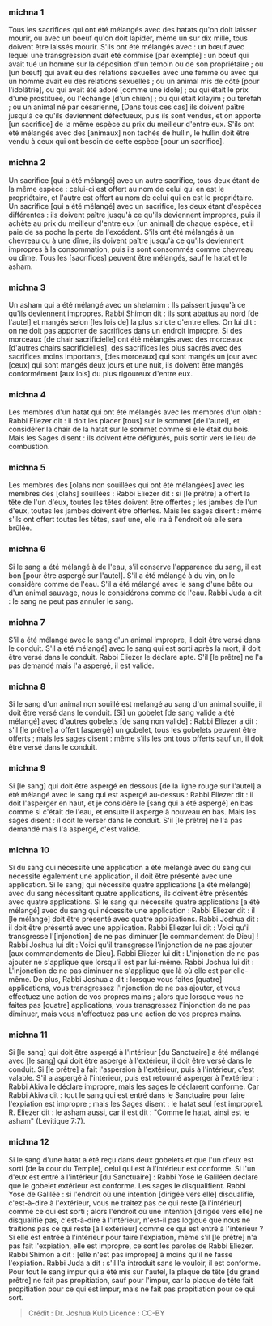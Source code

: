 
### michna 1
Tous les sacrifices qui ont été mélangés avec des hatats qu'on doit laisser mourir, ou avec un boeuf qu'on doit lapider, même un sur dix mille, tous doivent être laissés mourir. S'ils ont été mélangés avec : un bœuf avec lequel une transgression avait été commise [par exemple] : un bœuf qui avait tué un homme sur la déposition d'un témoin ou de son propriétaire ; ou [un bœuf] qui avait eu des relations sexuelles avec une femme ou avec qui un homme avait eu des relations sexuelles ; ou un animal mis de côté [pour l'idolâtrie], ou qui avait été adoré [comme une idole] ; ou qui était le prix d'une prostituée, ou l'échange [d'un chien] ; ou qui était kilayim ; ou terefah ; ou un animal né par césarienne, [Dans tous ces cas] ils doivent paître jusqu'à ce qu'ils deviennent défectueux, puis ils sont vendus, et on apporte [un sacrifice] de la même espèce au prix du meilleur d'entre eux. S'ils ont été mélangés avec des [animaux] non tachés de hullin, le hullin doit être vendu à ceux qui ont besoin de cette espèce [pour un sacrifice].

### michna 2
Un sacrifice [qui a été mélangé] avec un autre sacrifice, tous deux étant de la même espèce : celui-ci est offert au nom de celui qui en est le propriétaire, et l'autre est offert au nom de celui qui en est le propriétaire. Un sacrifice [qui a été mélangé] avec un sacrifice, les deux étant d'espèces différentes : ils doivent paître jusqu'à ce qu'ils deviennent impropres, puis il achète au prix du meilleur d'entre eux [un animal] de chaque espèce, et il paie de sa poche la perte de l'excédent. S'ils ont été mélangés à un chevreau ou à une dîme, ils doivent paître jusqu'à ce qu'ils deviennent impropres à la consommation, puis ils sont consommés comme chevreau ou dîme. Tous les [sacrifices] peuvent être mélangés, sauf le hatat et le asham.

### michna 3
Un asham qui a été mélangé avec un shelamim : Ils paissent jusqu'à ce qu'ils deviennent impropres. Rabbi Shimon dit : ils sont abattus au nord [de l'autel] et mangés selon [les lois de] la plus stricte d'entre elles. On lui dit : on ne doit pas apporter de sacrifices dans un endroit impropre. Si des morceaux [de chair sacrificielle] ont été mélangés avec des morceaux [d'autres chairs sacrificielles], des sacrifices les plus sacrés avec des sacrifices moins importants, [des morceaux] qui sont mangés un jour avec [ceux] qui sont mangés deux jours et une nuit, ils doivent être mangés conformément [aux lois] du plus rigoureux d'entre eux.

### michna 4
Les membres d'un hatat qui ont été mélangés avec les membres d'un olah : Rabbi Eliezer dit : il doit les placer [tous] sur le sommet [de l'autel], et considérer la chair de la hatat sur le sommet comme si elle était du bois. Mais les Sages disent : ils doivent être défigurés, puis sortir vers le lieu de combustion.

### michna 5
Les membres des [olahs non souillées qui ont été mélangées] avec les membres des [olahs] souillées : Rabbi Eliezer dit : si [le prêtre] a offert la tête de l'un d'eux, toutes les têtes doivent être offertes ; les jambes de l'un d'eux, toutes les jambes doivent être offertes. Mais les sages disent : même s'ils ont offert toutes les têtes, sauf une, elle ira à l'endroit où elle sera brûlée.

### michna 6
Si le sang a été mélangé à de l'eau, s'il conserve l'apparence du sang, il est bon [pour être aspergé sur l'autel]. S'il a été mélangé à du vin, on le considère comme de l'eau. S'il a été mélangé avec le sang d'une bête ou d'un animal sauvage, nous le considérons comme de l'eau. Rabbi Juda a dit : le sang ne peut pas annuler le sang.

### michna 7
S'il a été mélangé avec le sang d'un animal impropre, il doit être versé dans le conduit. S'il a été mélangé] avec le sang qui est sorti après la mort, il doit être versé dans le conduit. Rabbi Eliezer le déclare apte. S'il [le prêtre] ne l'a pas demandé mais l'a aspergé, il est valide.

### michna 8
Si le sang d'un animal non souillé est mélangé au sang d'un animal souillé, il doit être versé dans le conduit. [Si] un gobelet [de sang valide a été mélangé] avec d'autres gobelets [de sang non valide] : Rabbi Eliezer a dit : s'il [le prêtre] a offert [aspergé] un gobelet, tous les gobelets peuvent être offerts ; mais les sages disent : même s'ils les ont tous offerts sauf un, il doit être versé dans le conduit.

### michna 9
Si [le sang] qui doit être aspergé en dessous [de la ligne rouge sur l'autel] a été mélangé avec le sang qui est aspergé au-dessus : Rabbi Eliezer dit : il doit l'asperger en haut, et je considère le [sang qui a été aspergé] en bas comme si c'était de l'eau, et ensuite il asperge à nouveau en bas. Mais les sages disent : il doit le verser dans le conduit. S'il [le prêtre] ne l'a pas demandé mais l'a aspergé, c'est valide.

### michna 10
Si du sang qui nécessite une application a été mélangé avec du sang qui nécessite également une application, il doit être présenté avec une application. Si le sang] qui nécessite quatre applications [a été mélangé] avec du sang nécessitant quatre applications, ils doivent être présentés avec quatre applications. Si le sang qui nécessite quatre applications [a été mélangé] avec du sang qui nécessite une application : Rabbi Eliezer dit : il [le mélange] doit être présenté avec quatre applications. Rabbi Joshua dit : il doit être présenté avec une application. Rabbi Eliezer lui dit : Voici qu'il transgresse l'[injonction] de ne pas diminuer [le commandement de Dieu] ! Rabbi Joshua lui dit : Voici qu'il transgresse l'injonction de ne pas ajouter [aux commandements de Dieu]. Rabbi Eliezer lui dit : L'injonction de ne pas ajouter ne s'applique que lorsqu'il est par lui-même. Rabbi Joshua lui dit : L'injonction de ne pas diminuer ne s'applique que là où elle est par elle-même. De plus, Rabbi Joshua a dit : lorsque vous faites [quatre] applications, vous transgressez l'injonction de ne pas ajouter, et vous effectuez une action de vos propres mains ; alors que lorsque vous ne faites pas [quatre] applications, vous transgressez l'injonction de ne pas diminuer, mais vous n'effectuez pas une action de vos propres mains.

### michna 11
Si [le sang] qui doit être aspergé à l'intérieur [du Sanctuaire] a été mélangé avec [le sang] qui doit être aspergé à l'extérieur, il doit être versé dans le conduit. Si [le prêtre] a fait l'aspersion à l'extérieur, puis à l'intérieur, c'est valable. S'il a aspergé à l'intérieur, puis est retourné asperger à l'extérieur : Rabbi Akiva le déclare impropre, mais les sages le déclarent conforme. Car Rabbi Akiva dit : tout le sang qui est entré dans le Sanctuaire pour faire l'expiation est impropre ; mais les Sages disent : le hatat seul [est impropre]. R. Eliezer dit : le asham aussi, car il est dit : "Comme le hatat, ainsi est le asham" (Lévitique 7:7).

### michna 12
Si le sang d'une hatat a été reçu dans deux gobelets et que l'un d'eux est sorti [de la cour du Temple], celui qui est à l'intérieur est conforme. Si l'un d'eux est entré à l'intérieur [du Sanctuaire] : Rabbi Yose le Galiléen déclare que le gobelet extérieur est conforme. Les sages le disqualifient. Rabbi Yose de Galilée : si l'endroit où une intention [dirigée vers elle] disqualifie, c'est-à-dire à l'extérieur, vous ne traitez pas ce qui reste [à l'intérieur] comme ce qui est sorti ; alors l'endroit où une intention [dirigée vers elle] ne disqualifie pas, c'est-à-dire à l'intérieur, n'est-il pas logique que nous ne traitions pas ce qui reste [à l'extérieur] comme ce qui est entré à l'intérieur ? Si elle est entrée à l'intérieur pour faire l'expiation, même s'il [le prêtre] n'a pas fait l'expiation, elle est impropre, ce sont les paroles de Rabbi Eliezer. Rabbi Shimon a dit : [elle n'est pas impropre] à moins qu'il ne fasse l'expiation. Rabbi Juda a dit : s'il l'a introduit sans le vouloir, il est conforme. Pour tout le sang impur qui a été mis sur l'autel, la plaque de tête [du grand prêtre] ne fait pas propitiation, sauf pour l'impur, car la plaque de tête fait propitiation pour ce qui est impur, mais ne fait pas propitiation pour ce qui sort.

>Crédit : Dr. Joshua Kulp
>Licence : CC-BY